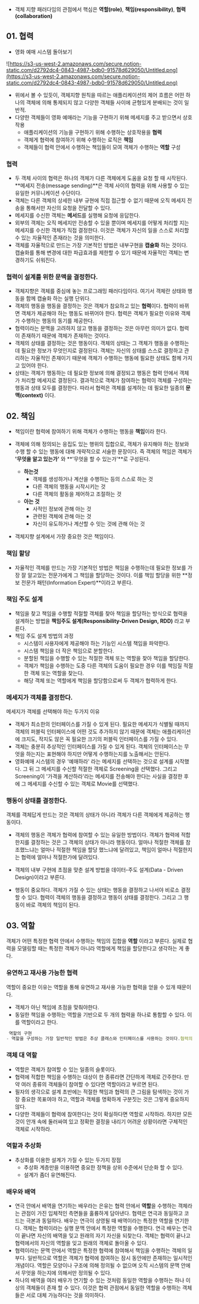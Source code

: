 - 객체 지향 패러다임의 관점에서 핵심은 **역할(role)**, **책임(responsibility)**, **협력(collaboration)**

## 01. 협력

- 영화 예매 시스템 돌아보기

![https://s3-us-west-2.amazonaws.com/secure.notion-static.com/d2792dc4-0843-4987-bdb0-91578d629050/Untitled.png](https://s3-us-west-2.amazonaws.com/secure.notion-static.com/d2792dc4-0843-4987-bdb0-91578d629050/Untitled.png)

- 위에서 볼 수 있듯이, 객체지향 원칙을 따르는 애플리케이션의 제어 흐름은 어떤 하나의 객체에 의해 통제되지 않고 다양한 객체들 사이에 균형있게 분배되는 것이 일반적.
- 다양한 객체들이 영화 예매라는 기능을 구현하기 위해 메세지를 주고 받으면서 상호작용
    - 애플리케이션의 기능을 구현하기 위해 수행하는 상호작용을 **협력**
    - 객체게 협력에 참여하기 위해 수행하는 로직은 **책임**
    - 객체들이 협력 안에서 수행하는 책임들이 모여 객체가 수행하는 **역할** 구성

### 협력

- 두 객체 사이의 협력은 하나의 객체가 다른 객체에게 도움을 요청 할 때 시작된다. **메세지 전송(message sending)**은 객체 사이의 협력을 위해 사용할 수 있는 유일한 커뮤니케이션 수단이다.
- 객체는 다른 객체의 상세한 내부 규현에 직접 접근할 수 없기 때문에 오직 메세지 전송을 통해서만 자신의 요청을 전달할 수 있다.
- 메세지를 수신한 객체는 **메서드**를 실행해 요청에 응답한다.
- 외부의 객체는 오직 메세지만 전송할 수 있을 뿐이며 메세지를 어떻게 처리할 지는 메세지를 수신한 객체가 직접 결정한다. 이것은 객체가 자신의 일을 스스로 처리할 수 있는 자율적인 존재라는 것을 의미한다.
- 객체를 자율적으로 만드는 가장 기본적인 방법은 내부구현을 **캡슐화** 하는 것이다. 캡슐화를 통해 변경에 대한 파급효과를 제한할 수 있기 때문에 자율적인 객체는 변경하기도 쉬워진다.

### 협력이 설계를 위한 문맥을 결정한다.

- 객체지향은 객체를 중심에 놓는 프로그래밍 패러다임이다. 여기서 객체란 상태와 행동을 함께 캡슐화 하는 실행 단위다.
- 객체의 행동을 행동을 결정하는 것은 객체가 참요하고 있는 **협력**이다. 협력이  바뀌면 객체가 제공해야 하는 행동도 바뀌어야 한다. 협력은 객체가 필요한 이유와 객체가 수행하는 행동의 동기를 제공한다.
- 협력이라는 문맥을 고려하지 않고 행동을 결정하는 것은 아무런 의미가 없다. 협력이 존재하기 때문에 객체가 존재하는 것이다.
- 객체의 상태를 결정하는 것은 행동이다. 객체의 상태는 그 객체가 행동을 수행하는 데 필요한 정보가 무엇인지로 결정된다. 객체는 자신의 상태를 스스로 결정하고 관리하는 자율적인 존재이기 때문에 객체가 수행하는 행동에 필요한 상태도 함께 가지고 있어야 한다.
- 상태는 객체가 행동하는 데 필요한 정보에 의해 결정되고 행동은 협력 안에서 객체가 처리할 메세지로 결정된다. 결과적으로 객체가 참여하는 협력이 객체를 구성하는 행동과 상태 모두를 결정한다. 따라서 협력은 객체를 설계하는 데 필요한 일종의 **문맥(context)** 이다.

## 02. 책임

- 책임이란 협력에 참여하기  위해 객체가 수행하는 행동을 **책임**이라 한다.
- 객체에 의해 정의되는 응집도 있는 행위의 집합으로, 객체가 유지해야 하는 정보와 수행 할 수 있는 행동에 대해 개략적으로 서술한 문장이다. 즉 객체의 책임은 객체가  **'무엇을 알고 있는가'** 와 **'무엇을 할 수 있는가'**로 구성된다.
    - **하는것**
        - 객체를 생성하거나 계산을 수행하는 등의 스스로 하는 것
        - 다른 객체의 행동을 시작시키는 것
        - 다른 객체의 활동을 제어하고 조절하는 것
    - **아는 것**
        - 사적인 정보에 관해 아는 것
        - 관련된 객체에 관해 아는 것
        - 자신이 유도하거나 계산할 수 잇는 것에 관해 아는 것

- 객체지향 설계에서 가장 중요한 것은 책임이다.

### 책임 할당

- 자율적인 객체를 만드는 가장 기본적인 방법은 책임을 수행하는데 필요한 정보를 가장 잘 알고있는 전문가에게 그 책임을 할당하는 것이다. 이를 책임 할당을 위한 **정보 전문가 패턴(Information Expert)**이라고 부른다.

### 책임 주도 설계

- 책임을 찾고 책임을 수행할 적절할 객체를 찾아 책임을 할당하는 방식으로 협력을 설계하는 방법을 **책임주도 설계(Responsibility-Driven Design, RDD)** 라고 부른다.
- 책임 주도 설계 방법의 과정
    - 시스템이 사용자에게 제공해야 하는 기능인 시스템 책임을 파악한다.
    - 시스템 책임을 더 작은 책임으로 분할한다.
    - 분할된 책임을 수행할 수 있는 적절한 객체 또는 역할을 찾아 책임을 할당한다.
    - 객체가 책임을 수행하는 도중 다른 객체의 도움이 필요한 경우 이를 책임질 적절한 객체 또는 역할을 찾는다.
    - 해당 객체 또는 역할에게 책임을 할당함으로써 두 객체가 협력하게 한다.

### 메세지가 객체를 결정한다.

메세지가 객체를 선택해야 하는 두가지 이유

- 객체가 최소한의 인터페이스를 가질 수 있게 된다. 필요한 메세지가 식별될 때까지 객체의 퍼블릭 인터페이스에 어떤 것도 추가하지 않기 때문에 객체는 애플리케이션에 크지도, 작지도 않은 꼭 필요한 크기의 퍼블릭 인터페이스를 가질 수 있다.
- 객체는 충분히 추상적인 인터페이스를 가질 수 있게 된다. 객체의 인터페이스는 무엇을 하는지는 표현해야 하지만 어떻게 수행하는지를 노출해서는 안된다.
- 영화예매 시스템의 경우 '예매하라' 라는 메세지를 선택하는 것으로 설계를 시작했다. 그 뒤 그 메세지를 수신할 적절한 객체로 Screening을 선택했다. 그리고 Screening이 '가격을 계산하라'라는 메세지를 전송해야 한다는 사실을 결정한 후에 그 메세지를 수신할 수 있는 객체로 Movie를 선택했다.

### 행동이 상태를 결정한다.

객체를 객체답게 만드는 것은 객체의 상태가 아니라 객체가 다른 객체에게 제공하는 행동이다. 

- 객체의 행동은 객체가 협력에 참여할 수 있는 유일한 방법이다. 객체가 협력에 적합한지를 결정하는 것은 그 객체의 상태가 아니라 행동이다. 얼마나 적절한 객체를 참조했느냐는 얼마나 적절한 책임을 할당 했느냐에 달려있고, 책임이 얼마나 적절한지는 협력에 얼마나 적절한가에 달려있다.
- 객체의 내부 구현에 초점을 맞춘 설계 방법을 데이터-주도 설계(Data - Driven Design)이라고 부른다.

- 행동이 중요하다. 객체가 가질 수 있는 상태는 행동을 결정하고 나서야 비로소 결정할 수 있다. 협력이 객체의 행동을 결정하고 행동이 상태를 결정한다. 그리고 그 행동이 바로 객체의 책임이 된다.

## 03. 역할

객체가 어떤 특정한 협력 안에서 수행하는 책임의 집합을 **역할** 이라고 부른다.  실제로 협력을 모델링할 때는 특정한 객체가 아니라 역할에게 책임을 할당한다고 생각하는 게 좋다. 

### 유연하고 재사용 가능한 협력

역할이 중요한 이유는 역할을 통해 유연하고 재사용 가능한 협력을 얻을 수 있개 때문이다. 

- 객체가 아닌 책임에 초점을 맞춰야한다.
- 동일한 책임을 수행하는 역할을 기반으로 두 개의 협력을 하나로 통함할 수 있다.  이를 역할이라고 한다.

```jsx
 역할의 구현 
- 역할을 구성하는 가장 일반적인 방법은 추상 클래스와 인터페이스를 사용하는 것이다.협력의 관점에서 추상 클래스와 인터패이스는 구체 클래스들이 따라야 하는 책임의 집합을 서술한 것이다. 추상 클래스는 책임의 일부를 구현해 놓은 것이고, 인터페이스는 일체의 구현 없이 책임의 집합만을 나열해 놓았다는 차이가 있지만, 협력의 관점에서는 둘 모두 역할을 정의할 수 있는 구현 방법이라는 공통점을 공유한다. 
```

### 객체 대 역할

- 역할은 객체가 참여할 수 있는 일종의 슬롯이다.
- 협력에 적합한 책임을 수행하는 대상이 한 종류라면 간단하게 객체로 간주한다. 만약 여러 종류의 객체들이 참여할 수 있다면 역할이라고 부르면 된다.
- 필자의 생각으로 설계 초반에는 적절한 책임과 협력의 큰 그림을 탐색하는 것이 가장 중요한 목표여야 하고, 역할과 객체를 명확하게 구분짓는 것은 그렇게 중요하지 않다.
- 다양한 객체들이 협력에 참여한다는 것이 확실하다면 역할로 시작하라. 하지만 모든 것이 안개 속에 둘러싸여 있고 정확한 결정을 내리기 어려운 상황이라면 구체적인 객체로 시작하라.

### 역할과 추상화

- 추상화를 이용한 설계가 가질 수 있는 두가지 장점
    - 추상화 계층만을 이용하면 중요한 정책을 상위 수준에서 단순화 할 수 있다.
    - 설계가 좀더 유연해진다.

### 배우와 배역

- 연극 안에서 배역을 연기하는 배우라는 은유는 협력 안에서 **역할**을 수행하는 객체라는 관점이 가진 입체적인 측면들을 훌륭하게 담아낸다. 협력은 연극과 동일하고 코드는 극본과 동일하다. 배우는 연극이 상영될 때 배역이라는 특정한 역할을 연기한다. 객체는 협력이라는 실행 문맥 안에서 특정한 역할을 수행한다. 연극 배우는 연극이 끝나면 자신의 배역을 잊고 원래의 자기 자신을 되찾는다. 객체는 협력이 끝나고 협력에서의 자신의 역할을 잊고 원래의 객체로 돌아올 수 있다.
- 협력이라는 문맥 안에서 역할은 특정한 협력에 참여해서 책임을 수행하는 객체의 일부다. 일반적으로 역할은 객체가 협력에 참여하는 잠시 동안에만 존재하는 일시적인 개념이다. 역할은 모양이나 구조에 의해 정의될 수 없으며 오직 시스템의 문맥 안에서 무엇을 하는지에 의해서만 정의될 수 있다.
- 하나의 배역을 여러 배우가 연기할 수 있는 것처럼 동일한 역할을 수행하는 하나 이상의 객체들이 존재 할 수 있다.  이것은 협력 관점에서 동일한 역할을 수행하는 객체들은 서로 대체 가능하다는 것을 의미하다.